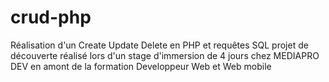 # crud-php
Réalisation d'un Create Update Delete en PHP et requêtes SQL
projet de découverte réalisé lors d'un stage d'immersion de 4 jours chez MEDIAPRO DEV
en amont de la formation Developpeur Web et Web mobile
